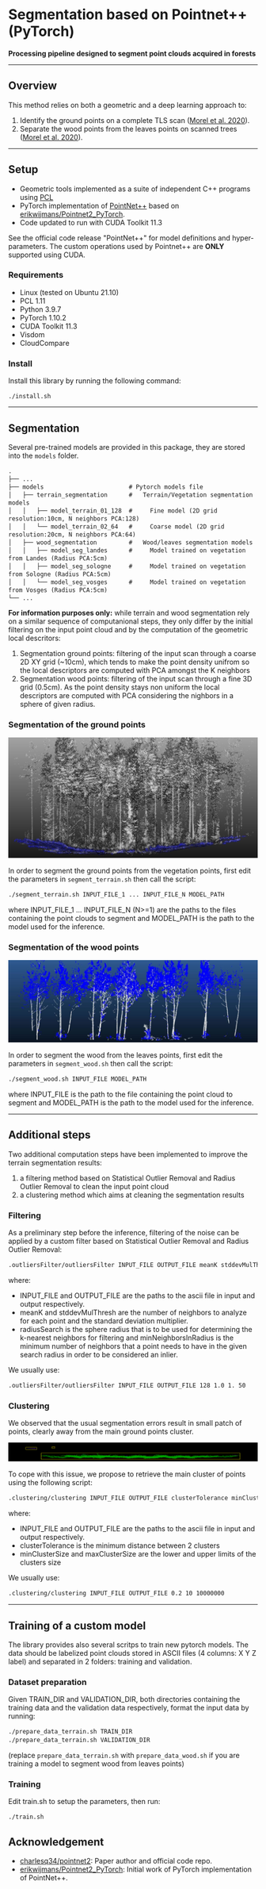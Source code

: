 # Segmentation based on Pointnet++ (PyTorch)

**Processing pipeline designed to segment point clouds acquired in forests** 

-----------------
## Overview

This method relies on both a geometric and a deep learning approach to:
1. Identify the ground points on a complete TLS scan ([Morel et al. 2020](https://link.springer.com/chapter/10.1007/978-3-030-50433-5_20)).
2. Separate the wood points from the leaves points on scanned trees ([Morel et al. 2020](https://link.springer.com/article/10.1007/s00371-020-01966-7)).

-----------------
## Setup

* Geometric tools implemented as a suite of independent C++ programs using [PCL](https://pointclouds.org/)
* PyTorch implementation of [PointNet++](https://arxiv.org/abs/1706.02413) based on [erikwijmans/Pointnet2_PyTorch](https://github.com/erikwijmans/Pointnet2_PyTorch).
* Code updated to run with CUDA Toolkit 11.3

See the official code release "PointNet++" for model definitions and hyper-parameters.
The custom operations used by Pointnet++ are **ONLY** supported using CUDA.

### Requirements
* Linux (tested on Ubuntu 21.10)
* PCL 1.11
* Python 3.9.7
* PyTorch 1.10.2
* CUDA Toolkit 11.3
* Visdom
* CloudCompare

### Install
Install this library by running the following command:
```shell
./install.sh
```  

-----------------
## Segmentation
Several pre-trained models are provided in this package, they are stored into the `models` folder.

    .
    ├── ...
    ├── models                    	  # Pytorch models file
    │   ├── terrain_segmentation  	  #   Terrain/Vegetation segmentation models 
	│   │   ├── model_terrain_01_128  #     Fine model (2D grid resolution:10cm, N neighbors PCA:128) 
	│   │   └── model_terrain_02_64   #     Coarse model (2D grid resolution:20cm, N neighbors PCA:64) 
    │   ├── wood_segmentation    	  #   Wood/leaves segmentation models 	
	│   │   ├── model_seg_landes	  #     Model trained on vegetation from Landes (Radius PCA:5cm)	
	│   │   ├── model_seg_sologne	  #     Model trained on vegetation from Sologne (Radius PCA:5cm)	
	│   │   └── model_seg_vosges      #     Model trained on vegetation from Vosges (Radius PCA:5cm)						          
    └── ...
	
**For information purposes only:** 
while terrain and wood segmentation rely on a similar sequence of computanional steps, they only differ by the initial filtering on the input point cloud and by the computation of the geometric local descritors:

1. Segmentation ground points: filtering of the input scan through a coarse 2D XY grid (~10cm), which tends to make the point density unifrom so the local descriptors are computed with PCA amongst the K neighbors
2. Segmentation wood points: filtering of the input scan through a fine 3D grid (0.5cm). As the point density stays non uniform the local descriptors are computed with PCA considering the nighbors in a sphere of given radius.
	
###	Segmentation of the ground points

![screenshot](images/terrain.jpg?raw=true "terrain")
	
In order to segment the ground points from the vegetation points, first edit the parameters in `segment_terrain.sh` then call the script:
	
```bash
./segment_terrain.sh INPUT_FILE_1 ... INPUT_FILE_N MODEL_PATH
```
where INPUT_FILE_1 ... INPUT_FILE_N (N>=1) are the paths to the files containing the point clouds to segment and MODEL_PATH is the path to the model used for the inference.

###	Segmentation of the wood points

![screenshot](images/wood.jpg?raw=true "wood")

In order to segment the wood from the leaves points, first edit the parameters in `segment_wood.sh` then call the script:
	
```bash
./segment_wood.sh INPUT_FILE MODEL_PATH
```
where INPUT_FILE is the path to the file containing the point cloud to segment and MODEL_PATH is the path to the model used for the inference.  

-----------------
## Additional steps
Two additional computation steps have been implemented to improve the terrain segmentation results:
1. a filtering method based on Statistical Outlier Removal and Radius Outlier Removal to clean the input point cloud 
2. a clustering method which aims at cleaning the segmentation results

### Filtering
As a preliminary step before the inference, filtering of the noise can be applied by a custom filter based on Statistical Outlier Removal and Radius Outlier Removal:
```bash
.outliersFilter/outliersFilter INPUT_FILE OUTPUT_FILE meanK stddevMulThresh radiusSearch minNeighborsInRadius
```
where:
* INPUT_FILE and OUTPUT_FILE are the paths to the ascii file in input and output respectively.
* meanK and stddevMulThresh are the number of neighbors to analyze for each point and the standard deviation multiplier.
* radiusSearch is the sphere radius that is to be used for determining the k-nearest neighbors for filtering and minNeighborsInRadius is the minimum number of neighbors that a point needs to have in the given search radius in order to be considered an inlier.

We usually use:
```bash
.outliersFilter/outliersFilter INPUT_FILE OUTPUT_FILE 128 1.0 1. 50
```

### Clustering
We observed that the usual segmentation errors result in small patch of points, clearly away from the main ground points cluster. 

![screenshot](images/cluster.png?raw=true "clustering")

To cope with this issue, we propose to retrieve the main cluster of points using the following script: 
```bash
.clustering/clustering INPUT_FILE OUTPUT_FILE clusterTolerance minClusterSize maxClusterSize
```
where:
* INPUT_FILE and OUTPUT_FILE are the paths to the ascii file in input and output respectively.
* clusterTolerance is the minimum distance between 2 clusters
* minClusterSize and maxClusterSize are the lower and upper limits of the clusters size

We usually use:
```bash
.clustering/clustering INPUT_FILE OUTPUT_FILE 0.2 10 10000000
```  

-----------------
## Training of a custom model

The library provides also several scritps to train new pytorch models. The data should be labelized point clouds stored in ASCII files (4 columns: X Y Z label) and separated in 2 folders: training and validation.

### Dataset preparation
Given TRAIN_DIR and VALIDATION_DIR, both directories containing the training data and the validation data respectively, format the input data by running:
```bash
./prepare_data_terrain.sh TRAIN_DIR
./prepare_data_terrain.sh VALIDATION_DIR
```

(replace `prepare_data_terrain.sh` with `prepare_data_wood.sh` if you are training a model to segment wood from leaves points)

### Training
Edit train.sh to setup the parameters, then run:
```bash
./train.sh
```

## Acknowledgement
* [charlesq34/pointnet2](https://github.com/charlesq34/pointnet2): Paper author and official code repo.
* [erikwijmans/Pointnet2_PyTorch](https://github.com/erikwijmans/Pointnet2_PyTorch): Initial work of PyTorch implementation of PointNet++.
